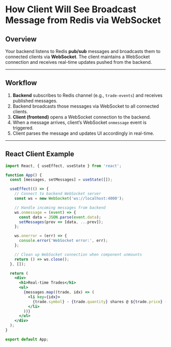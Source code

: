 # How Client Will See Broadcast Message from Redis via WebSocket

## Overview

Your backend listens to Redis **pub/sub** messages and broadcasts them to connected clients via **WebSocket**. The client maintains a WebSocket connection and receives real-time updates pushed from the backend.

---

## Workflow

1. **Backend** subscribes to Redis channel (e.g., `trade-events`) and receives published messages.
2. Backend broadcasts those messages via WebSocket to all connected clients.
3. **Client (frontend)** opens a WebSocket connection to the backend.
4. When a message arrives, client’s WebSocket `onmessage` event is triggered.
5. Client parses the message and updates UI accordingly in real-time.

---

## React Client Example

```jsx
import React, { useEffect, useState } from 'react';

function App() {
  const [messages, setMessages] = useState([]);

  useEffect(() => {
    // Connect to backend WebSocket server
    const ws = new WebSocket('ws://localhost:4000');

    // Handle incoming messages from backend
    ws.onmessage = (event) => {
      const data = JSON.parse(event.data);
      setMessages(prev => [data, ...prev]);
    };

    ws.onerror = (err) => {
      console.error('WebSocket error:', err);
    };

    // Clean up WebSocket connection when component unmounts
    return () => ws.close();
  }, []);

  return (
    <div>
      <h1>Real-time Trades</h1>
      <ul>
        {messages.map((trade, idx) => (
          <li key={idx}>
            {trade.symbol} - {trade.quantity} shares @ ${trade.price} (User: {trade.userId})
          </li>
        ))}
      </ul>
    </div>
  );
}

export default App;
